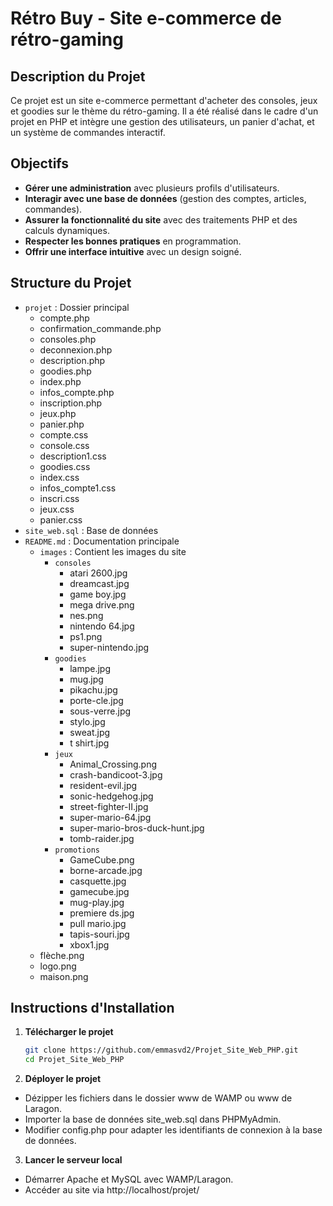 # Rétro Buy - Site e-commerce de rétro-gaming

## Description du Projet
Ce projet est un site e-commerce permettant d'acheter des consoles, jeux et goodies sur le thème du rétro-gaming. Il a été réalisé dans le cadre d'un projet en PHP et intègre une gestion des utilisateurs, un panier d'achat, et un système de commandes interactif.

## Objectifs
- **Gérer une administration** avec plusieurs profils d'utilisateurs.
- **Interagir avec une base de données** (gestion des comptes, articles, commandes).
- **Assurer la fonctionnalité du site** avec des traitements PHP et des calculs dynamiques.
- **Respecter les bonnes pratiques** en programmation.
- **Offrir une interface intuitive** avec un design soigné.

## Structure du Projet

- `projet` : Dossier principal
   - compte.php
   - confirmation_commande.php
   - consoles.php
   - deconnexion.php
   - description.php
   - goodies.php
   - index.php
   - infos_compte.php
   - inscription.php
   - jeux.php
   - panier.php
   - compte.css
   - console.css
   - description1.css
   - goodies.css
   - index.css
   - infos_compte1.css
   - inscri.css
   - jeux.css
   - panier.css
- `site_web.sql` : Base de données
- `README.md`    : Documentation principale
    - `images`   : Contient les images du site
        - `consoles`
            - atari 2600.jpg
            - dreamcast.jpg
            - game boy.jpg
            - mega drive.png
            - nes.png
            - nintendo 64.jpg
            - ps1.png
            - super-nintendo.jpg
        - `goodies`
            - lampe.jpg
            - mug.jpg
            - pikachu.jpg
            - porte-cle.jpg
            - sous-verre.jpg
            - stylo.jpg
            - sweat.jpg
            - t shirt.jpg
        - `jeux`
            -  Animal_Crossing.png
            - crash-bandicoot-3.jpg
            - resident-evil.jpg
            - sonic-hedgehog.jpg
            - street-fighter-II.jpg
            - super-mario-64.jpg
            - super-mario-bros-duck-hunt.jpg
            - tomb-raider.jpg
        - `promotions`
            - GameCube.png
            - borne-arcade.jpg
            - casquette.jpg
            - gamecube.jpg
            - mug-play.jpg
            - premiere ds.jpg
            - pull mario.jpg
            - tapis-souri.jpg
            - xbox1.jpg
    - flèche.png
    - logo.png
    - maison.png


## Instructions d'Installation
1. **Télécharger le projet**
   ```bash
   git clone https://github.com/emmasvd2/Projet_Site_Web_PHP.git
   cd Projet_Site_Web_PHP
   ```
   
2. **Déployer le projet**

- Dézipper les fichiers dans le dossier www de WAMP ou www de Laragon.
- Importer la base de données site_web.sql dans PHPMyAdmin.
- Modifier config.php pour adapter les identifiants de connexion à la base de données.

3. **Lancer le serveur local**

- Démarrer Apache et MySQL avec WAMP/Laragon.
- Accéder au site via http://localhost/projet/

